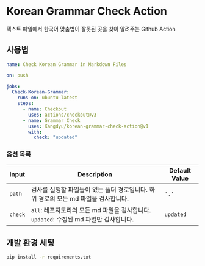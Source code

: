 # Korean Grammar Check Action

텍스트 파일에서 한국어 맞춤법이 잘못된 곳을 찾아 알려주는 Github Action

## 사용법

```yml
name: Check Korean Grammar in Markdown Files

on: push

jobs:
  Check-Korean-Grammar:
    runs-on: ubuntu-latest
    steps:
      - name: Checkout
        uses: actions/checkout@v3
      - name: Grammar Check
        uses: Kangdyu/korean-grammar-check-action@v1
        with:
          check: "updated"
```

### 옵션 목록

| Input   | Description                                       | Default Value |
|---------|---------------------------------------------------|-----|
| `path`  | 검사를 실행할 파일들이 있는 폴더 경로입니다. 하위 경로의 모든 md 파일을 검사합니다. | `'.'` |
| `check` | `all`: 레포지토리의 모든 md 파일을 검사합니다.<br>`updated`: 수정된 md 파일만 검사합니다. | `updated` |

## 개발 환경 세팅

```bash
pip install -r requirements.txt
```
